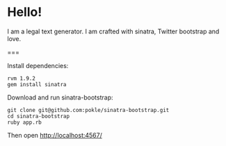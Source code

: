 Hello!
====

I am a legal text generator.
I am crafted with sinatra, Twitter bootstrap and love.

===

Install dependencies:

	rvm 1.9.2
	gem install sinatra

Download and run sinatra-bootstrap:

	git clone git@github.com:pokle/sinatra-bootstrap.git
	cd sinatra-bootstrap
	ruby app.rb
	
Then open [http://localhost:4567/](http://localhost:4567/)
